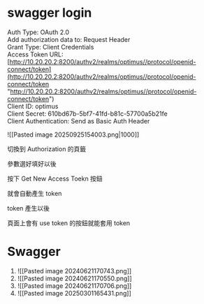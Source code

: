 # swagger login
Auth Type: OAuth 2.0  
Add authorization data to: Request Header  
Grant Type: Client Credentials  
Access Token URL: [http://10.20.20.2:8200/authv2/realms/optimus//protocol/openid-connect/token](http://10.20.20.2:8200/authv2/realms/optimus//protocol/openid-connect/token "http://10.20.20.2:8200/authv2/realms/optimus//protocol/openid-connect/token")  
Client ID: optimus  
Client Secret: 610bd67b-5bf7-41fd-b81c-57700a5b21fe  
Client Authentication: Send as Basic Auth Header

![[Pasted image 20250925154003.png|1000]]

切換到 Authorization 的頁籤

參數選好填好以後

按下 Get New Access Toekn 按鈕

就會自動產生 token

token 產生以後

頁面上會有 use token 的按鈕就能套用 token



# Swagger

1.  ![[Pasted image 20240621170743.png]]
2.  ![[Pasted image 20240621170550.png]]
3.  ![[Pasted image 20240621170706.png]]
4.  ![[Pasted image 20250301165431.png]]
